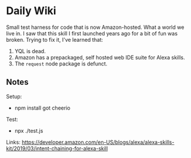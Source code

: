 # Daily Wiki

Small test harness for code that is now Amazon-hosted. What a world we live in. I saw that this skill I first launched years ago for a bit of fun was broken. Trying to fix it, I've learned that:

1. YQL is dead.
2. Amazon has a prepackaged, self hosted web IDE suite for Alexa skills.
3. The `request` node package is defunct.

## Notes

Setup:

- npm install got cheerio

Test:

- npx ./test.js

Links:
https://developer.amazon.com/en-US/blogs/alexa/alexa-skills-kit/2019/03/intent-chaining-for-alexa-skill
